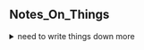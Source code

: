 ## Notes_On_Things
<details><summary>need to write things down more</summary>
<p>
- also need to remember this dropdown feature
- shift + A + middle click is loop selection
- shift + S is shrink selection, G is grow
</p>
</details>
